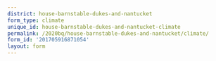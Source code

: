 ```yaml
---
district: house-barnstable-dukes-and-nantucket
form_type: climate
unique_id: house-barnstable-dukes-and-nantucket-climate
permalink: /2020bq/house-barnstable-dukes-and-nantucket/climate/
form_id: '201705916871054'
layout: form
---
```

